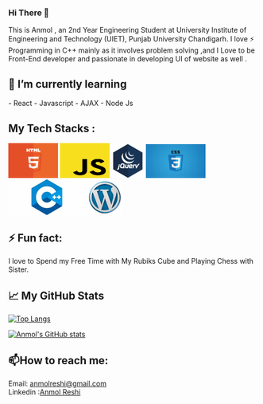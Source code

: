 ### Hi There 👋
This is Anmol , an 2nd Year Engineering Student at University Institute of Engineering and Technology (UIET), Punjab University Chandigarh. I love ⚡ Programming in C++ mainly as it involves problem solving ,and I Love to be Front-End developer and passionate in developing UI of website as well .<br>

<h2>🌱 I’m currently learning </h2>
- React 
- Javascript 
- AJAX
- Node Js

<h2>My Tech Stacks :</br> </h2>
<span>
<img width="100px" width="100px"  src="html.png"/>
<img height="70px" width="100px" src="jss.png"/>
<img width="65px" width="100px"  src="jquery.jpg"/>
<img width="120px" width="100px"  src="css.jpg"/>
<img width="155px" width="100px"  src="c++.jpg"/>
<img width="70px" width="100px"  src="word.jpg"/>
  </span>
  
  <h2>⚡ Fun fact:</h2>
  <span>
  I love to Spend my Free Time with My Rubiks Cube and Playing Chess with Sister.
  </span>
  
  ## &#x1f4c8; My GitHub Stats

[![Top Langs](https://github-readme-stats.vercel.app/api/top-langs/?username=Anmolreshi&theme=radical)](https://github.com/anuraghazra/github-readme-stats)

[![Anmol's GitHub stats](https://github-readme-stats.vercel.app/api?username=Anmolreshi&theme=radical)](https://github.com/anuraghazra/github-readme-stats)


<h2> 📫<b>How to reach me:</b> <br></h2>
Email: <a href="mailto:anmolreshi@gmail.com">anmolreshi@gmail.com<br></a>
Linkedin :<a href="https://www.linkedin.com/in/anmolreshi/">Anmol Reshi</a>

<!--
**Anmolreshi/Anmolreshi** is a ✨ _special_ ✨ repository because its `README.md` (this file) appears on your GitHub profile.

Here are some ideas to get you started:  
- 🔭 I’m currently working on ...
- 🌱 I’m currently learning ...
- 👯 I’m looking to collaborate on ...
- 🤔 I’m looking for help with ...
- 💬 Ask me about ...
- 📫 How to reach me: ...
- 😄 Pronouns: ...
- ⚡ Fun fact: ...
-->
